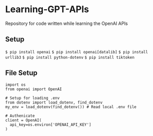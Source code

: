 # Learning-GPT-APIs
Repository for code written while learning the OpenAI APIs

## Setup
`$ pip install openai`
`$ pip install openai[datalib]`
`$ pip install urllib3`
`$ pip install python-dotenv`
`$ pip install tiktoken`

## File Setup
```
import os
from openai import OpenAI

# Setup for loading .env
from dotenv import load_dotenv, find_dotenv
my_env = load_dotenv(find_dotenv()) # Read local .env file

# Authenicate
client = OpenAI(
  api_key=os.environ['OPENAI_API_KEY']
)
```
